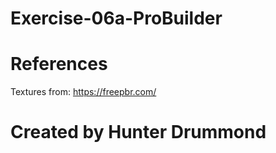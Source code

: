 # Exercise-06a-ProBuilder

# References

Textures from: https://freepbr.com/

# Created by Hunter Drummond
